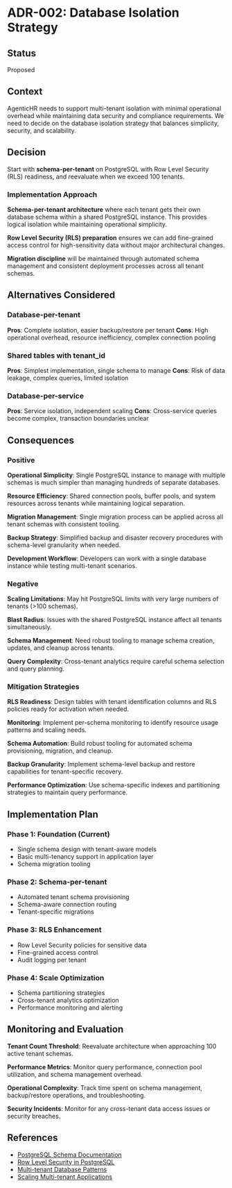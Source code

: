 # ADR-002: Database Isolation Strategy

## Status

Proposed

## Context

AgenticHR needs to support multi-tenant isolation with minimal operational overhead while maintaining data security and compliance requirements. We need to decide on the database isolation strategy that balances simplicity, security, and scalability.

## Decision

Start with **schema-per-tenant** on PostgreSQL with Row Level Security (RLS) readiness, and reevaluate when we exceed 100 tenants.

### Implementation Approach

**Schema-per-tenant architecture** where each tenant gets their own database schema within a shared PostgreSQL instance. This provides logical isolation while maintaining operational simplicity.

**Row Level Security (RLS) preparation** ensures we can add fine-grained access control for high-sensitivity data without major architectural changes.

**Migration discipline** will be maintained through automated schema management and consistent deployment processes across all tenant schemas.

## Alternatives Considered

### Database-per-tenant
**Pros**: Complete isolation, easier backup/restore per tenant
**Cons**: High operational overhead, resource inefficiency, complex connection pooling

### Shared tables with tenant_id
**Pros**: Simplest implementation, single schema to manage
**Cons**: Risk of data leakage, complex queries, limited isolation

### Database-per-service
**Pros**: Service isolation, independent scaling
**Cons**: Cross-service queries become complex, transaction boundaries unclear

## Consequences

### Positive

**Operational Simplicity**: Single PostgreSQL instance to manage with multiple schemas is much simpler than managing hundreds of separate databases.

**Resource Efficiency**: Shared connection pools, buffer pools, and system resources across tenants while maintaining logical separation.

**Migration Management**: Single migration process can be applied across all tenant schemas with consistent tooling.

**Backup Strategy**: Simplified backup and disaster recovery procedures with schema-level granularity when needed.

**Development Workflow**: Developers can work with a single database instance while testing multi-tenant scenarios.

### Negative

**Scaling Limitations**: May hit PostgreSQL limits with very large numbers of tenants (>100 schemas).

**Blast Radius**: Issues with the shared PostgreSQL instance affect all tenants simultaneously.

**Schema Management**: Need robust tooling to manage schema creation, updates, and cleanup across tenants.

**Query Complexity**: Cross-tenant analytics require careful schema selection and query planning.

### Mitigation Strategies

**RLS Readiness**: Design tables with tenant identification columns and RLS policies ready for activation when needed.

**Monitoring**: Implement per-schema monitoring to identify resource usage patterns and scaling needs.

**Schema Automation**: Build robust tooling for automated schema provisioning, migration, and cleanup.

**Backup Granularity**: Implement schema-level backup and restore capabilities for tenant-specific recovery.

**Performance Optimization**: Use schema-specific indexes and partitioning strategies to maintain query performance.

## Implementation Plan

### Phase 1: Foundation (Current)
- Single schema design with tenant-aware models
- Basic multi-tenancy support in application layer
- Schema migration tooling

### Phase 2: Schema-per-tenant
- Automated tenant schema provisioning
- Schema-aware connection routing
- Tenant-specific migrations

### Phase 3: RLS Enhancement
- Row Level Security policies for sensitive data
- Fine-grained access control
- Audit logging per tenant

### Phase 4: Scale Optimization
- Schema partitioning strategies
- Cross-tenant analytics optimization
- Performance monitoring and alerting

## Monitoring and Evaluation

**Tenant Count Threshold**: Reevaluate architecture when approaching 100 active tenant schemas.

**Performance Metrics**: Monitor query performance, connection pool utilization, and schema management overhead.

**Operational Complexity**: Track time spent on schema management, backup/restore operations, and troubleshooting.

**Security Incidents**: Monitor for any cross-tenant data access issues or security breaches.

## References

- [PostgreSQL Schema Documentation](https://www.postgresql.org/docs/current/ddl-schemas.html)
- [Row Level Security in PostgreSQL](https://www.postgresql.org/docs/current/ddl-rowsecurity.html)
- [Multi-tenant Database Patterns](https://docs.microsoft.com/en-us/azure/sql-database/saas-tenancy-app-design-patterns)
- [Scaling Multi-tenant Applications](https://www.citusdata.com/blog/2016/10/03/designing-your-saas-database-for-high-scalability/)
